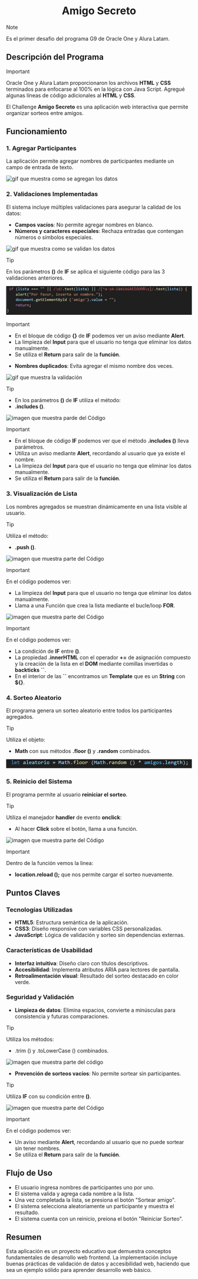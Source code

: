 <h1 align="center"> Amigo Secreto </h1>

> [!NOTE]   
> Es el primer desafio del programa G9 de Oracle One y Alura Latam.

## Descripción del Programa

> [!IMPORTANT]   
> Oracle One y Alura Latam proporcionaron los archivos **HTML** y **CSS** terminados para enfocarse al 100% en la lógica con Java Script.
> Agregué algunas líneas de código adicionales al **HTML** y **CSS**.

El Challenge **Amigo Secreto** es una aplicación web interactiva que permite organizar sorteos entre amigos.

## Funcionamiento

### 1. Agregar Participantes
La aplicación permite agregar nombres de participantes mediante un campo de entrada de texto.

![gif que muestra como se agregan los datos](https://github.com/Lm729/Challenge-Amigo-Segreto-Alura/blob/80fa3f8b3a06926a2a4dc1be54db2780e86d6bd3/Explicaci%C3%B3n/Agregar%20Participantes.gif) 

### 2. Validaciones Implementadas
El sistema incluye múltiples validaciones para asegurar la calidad de los datos:
- **Campos vacíos**: No permite agregar nombres en blanco.
- **Números y caracteres especiales**: Rechaza entradas que contengan números o símbolos especiales.
  
![gif que muestra como se validan los datos](https://github.com/Lm729/Challenge-Amigo-Segreto-Alura/blob/a7bbe2876bebe8fdb2b5d3440dc87b17e7892e53/Explicaci%C3%B3n/Validar.mp4.gif)

> [!TIP] 
> En los parámetros **()** de **IF** se aplica el siguiente código para las 3 validaciones anteriores.

![imagen que muestra parte del código](https://github.com/Lm729/Challenge-Amigo-Segreto-Alura/blob/5ea817f334c692fb0763df03d2f30507dae153e2/Explicaci%C3%B3n/C%C3%B3digo%20validar.JPG)

> [!IMPORTANT]
>- En el bloque de código **{}** de **IF** podemos ver un aviso mediante **Alert**.
>- La limpieza del **Input** para que el usuario no tenga que eliminar los datos manualmente.
>- Se utiliza el **Return** para salir de la **función**.

- **Nombres duplicados**: Evita agregar el mismo nombre dos veces.

![gif que muestra la validación](https://github.com/Lm729/Challenge-Amigo-Segreto-Alura/blob/ca6226e8226608e0b4f9ba3c11562ea267da3ddb/Explicaci%C3%B3n/Validar%20nombre.gif)
> [!TIP] 
>- En los parámetros **()** de **IF** utiliza el método:
>- **.includes ()**.

![imagen que muestra parde del Código](https://github.com/Lm729/Challenge-Amigo-Segreto-Alura/blob/157ff9e9330d8c6806fd3a298f3bdbeb256153ca/Explicaci%C3%B3n/Validar%20nombre%20repetido.JPG)

> [!IMPORTANT]
>- En el bloque de código **IF** podemos ver que el método **.includes ()** lleva parámetros.
>- Utiliza un aviso mediante **Alert**, recordando al usuario que ya existe el nombre.
>- La limpieza del **Input** para que el usuario no tenga que eliminar los datos manualmente.
>- Se utiliza el **Return** para salir de la **función**.

### 3. Visualización de Lista
Los nombres agregados se muestran dinámicamente en una lista visible al usuario.
> [!TIP]
> Utiliza el método:
>- **.push ()**.

![imagen que muestra parte del Código](https://github.com/Lm729/Challenge-Amigo-Segreto-Alura/blob/5962909e344889c10a368adc9926c5142b252e77/Explicaci%C3%B3n/Agrega%20a%20la%20lista.JPG)

> [!IMPORTANT]
> En el código podemos ver:
>- La limpieza del **Input** para que el usuario no tenga que eliminar los datos manualmente.
>- Llama a una Función que crea la lista mediante el bucle/loop **FOR**.

![imagen que muestra parte del Código](https://github.com/Lm729/Challenge-Amigo-Segreto-Alura/blob/7eeb4b1bff941ef1aa51519fba713c5cbc358c13/Explicaci%C3%B3n/Crea%20la%20lista.JPG)

> [!IMPORTANT]
> En el código podemos ver:
>- La condición de **IF** entre **()**.
>- La propiedad **.innerHTML** con el operador **+=** de asignación compuesto y la creación de la lista en el **DOM** mediante comillas invertidas o **backticks** **``**.
>- En el interior de las **``** encontramos un **Template** que es un **String** con **${}**.

### 4. Sorteo Aleatorio
El programa genera un sorteo aleatorio entre todos los participantes agregados.
> [!TIP]
> Utiliza el objeto:
>- **Math** con sus métodos **.floor ()** y **.random** combinados.

![imagen que muestra parte del Código](https://github.com/Lm729/Challenge-Amigo-Segreto-Alura/blob/7eeb4b1bff941ef1aa51519fba713c5cbc358c13/Explicaci%C3%B3n/M%C3%A9todo%20Math.JPG)

### 5. Reinicio del Sistema
El programa permite al usuario **reiniciar el sorteo**.

> [!TIP]
> Utiliza el manejador **handler** de evento **onclick**:
>- Al hacer **Click** sobre el botón, llama a una función.

![imagen que muestra parte del Código](https://github.com/Lm729/Challenge-Amigo-Segreto-Alura/blob/8b0088b218852124d1c69a14d81c5d4bf61a1b2c/Explicaci%C3%B3n/Reinicio.JPG)

> [!IMPORTANT] 
> Dentro de la función vemos la linea:
>- **location.reload ();** que nos permite cargar el sorteo nuevamente.

## Puntos Claves

### Tecnologías Utilizadas
- **HTML5**: Estructura semántica de la aplicación.
- **CSS3**: Diseño responsive con variables CSS personalizadas.
- **JavaScript**: Lógica de validación y sorteo sin dependencias externas.

### Características de Usabilidad
- **Interfaz intuitiva**: Diseño claro con títulos descriptivos.
- **Accesibilidad**: Implementa atributos ARIA para lectores de pantalla.
- **Retroalimentación visual**: Resultado del sorteo destacado en color verde. 

### Seguridad y Validación
- **Limpieza de datos**: Elimina espacios, convierte a minúsculas para consistencia y futuras comparaciones.
> [!TIP] 
> Utiliza los métodos:
>- .trim () y .toLowerCase () combinados.

![imagen que muestra parte del código](https://github.com/Lm729/Challenge-Amigo-Segreto-Alura/blob/e410bdd4c8bbe909d32f564094e701e2543a6827/Explicaci%C3%B3n/Valida%20y%20convierte%20a%20minuscula.JPG)

- **Prevención de sorteos vacíos**: No permite sortear sin participantes.
  
> [!TIP]
> Utiliza **IF** con su condición entre **()**.

![imagen que muestra parte del Código](https://github.com/Lm729/Challenge-Amigo-Segreto-Alura/blob/7eeb4b1bff941ef1aa51519fba713c5cbc358c13/Explicaci%C3%B3n/Sorteo.JPG)

> [!IMPORTANT] 
> En el código podemos ver:
>- Un aviso mediante **Alert**, recordando al usuario que no puede sortear sin tener nombres.
>- Se utiliza el **Return** para salir de la **función**.


## Flujo de Uso
- El usuario ingresa nombres de participantes uno por uno.
- El sistema valida y agrega cada nombre a la lista.
- Una vez completada la lista, se presiona el botón "Sortear amigo".
- El sistema selecciona aleatoriamente un participante y muestra el resultado.
- El sistema cuenta con un reinicio, preiona el botón "Reiniciar Sorteo".

## Resumen

Esta aplicación es un proyecto educativo que demuestra conceptos fundamentales de desarrollo web frontend. La implementación incluye buenas prácticas de validación de datos y accesibilidad web, haciendo que sea un ejemplo sólido para aprender desarrollo web básico.





